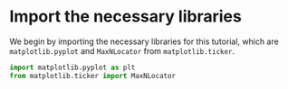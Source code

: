 # Import the necessary libraries

We begin by importing the necessary libraries for this tutorial, which are `matplotlib.pyplot` and `MaxNLocator` from `matplotlib.ticker`.

```python
import matplotlib.pyplot as plt
from matplotlib.ticker import MaxNLocator
```
